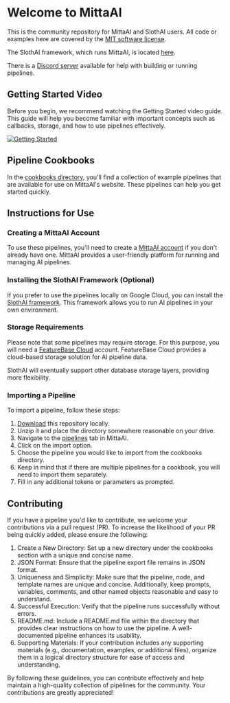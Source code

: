 # Welcome to MittaAI
This is the community repository for MittaAI and SlothAI users. All code or examples here are covered by the [MIT software license](https://github.com/MittaAI/mitta-community/blob/main/LICENSE).

The SlothAI framework, which runs MittaAI, is located [here](https://github.com/kordless/SlothAI).

There is a [Discord server](https://discord.gg/SxwcVGQ8j9) available for help with building or running pipelines.

## Getting Started Video
Before you begin, we recommend watching the Getting Started video guide. This guide will help you become familiar with important concepts such as callbacks, storage, and how to use pipelines effectively.

[![Getting Started](https://img.youtube.com/vi/ntLqz38hC60/0.jpg)](https://www.youtube.com/watch?v=ntLqz38hC60)

## Pipeline Cookbooks
In the [cookbooks directory](./cookbooks), you'll find a collection of example pipelines that are available for use on MittaAI's website. These pipelines can help you get started quickly. 

## Instructions for Use
### Creating a MittaAI Account
To use these pipelines, you'll need to create a [MittaAI account](https://mitta.ai) if you don't already have one. MittaAI provides a user-friendly platform for running and managing AI pipelines.

### Installing the SlothAI Framework (Optional)
If you prefer to use the pipelines locally on Google Cloud, you can install the [SlothAI framework](https://github.com/kordless/SlothAI). This framework allows you to run AI pipelines in your own environment.

### Storage Requirements
Please note that some pipelines may require storage. For this purpose, you will need a [FeatureBase Cloud](https://cloud.featurebase.com) account. FeatureBase Cloud provides a cloud-based storage solution for AI pipeline data.

SlothAI will eventually support other database storage layers, providing more flexibility.

### Importing a Pipeline
To import a pipeline, follow these steps:

1. [Download](https://github.com/MittaAI/mitta-community/archive/refs/heads/main.zip) this repository locally.
1. Unzip it and place the directory somewhere reasonable on your drive.
1. Navigate to the [pipelines](https://mitta.ai/pipelines) tab in MittaAI.
1. Click on the import option.
1. Choose the pipeline you would like to import from the cookbooks directory.
1. Keep in mind that if there are multiple pipelines for a cookbook, you will need to import them separately.
1. Fill in any additional tokens or parameters as prompted.

## Contributing
If you have a pipeline you'd like to contribute, we welcome your contributions via a pull request (PR). To increase the likelihood of your PR being quickly added, please ensure the following:

1. Create a New Directory: Set up a new directory under the cookbooks section with a unique and concise name.
1. JSON Format: Ensure that the pipeline export file remains in JSON format.
1. Uniqueness and Simplicity: Make sure that the pipeline, node, and template names are unique and concise. Additionally, keep prompts, variables, comments, and other named objects reasonable and easy to understand.
1. Successful Execution: Verify that the pipeline runs successfully without errors.
1. README.md: Include a README.md file within the directory that provides clear instructions on how to use the pipeline. A well-documented pipeline enhances its usability.
1. Supporting Materials: If your contribution includes any supporting materials (e.g., documentation, examples, or additional files), organize them in a logical directory structure for ease of access and understanding.

By following these guidelines, you can contribute effectively and help maintain a high-quality collection of pipelines for the community. Your contributions are greatly appreciated!

